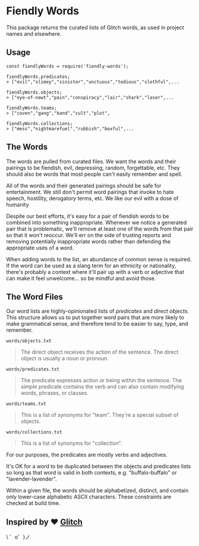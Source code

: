 Fiendly Words
=================

This package returns the curated lists of Glitch words, as used in project names and elsewhere.

Usage
---

```
const fiendlyWords = require('fiendly-words');

fiendlyWords.predicates;
> ["evil","slimey","sinister","unctuous","tedious","slothful",...

fiendlyWords.objects;
> ["eye-of-newt","pain","conspiracy","lair","shark","laser",...

fiendlyWords.teams;
> ["coven","gang","band","cult","plot",

fiendlyWords.collections;
> ["mess","nightmarefuel","rubbish","boxful",...
```


The Words
---------

The words are pulled from curated files. We want the words and their pairings to be fiendish, evil, depressing, random, forgettable, etc.  They should also be words that most people can't easily remember and spell.

All of the words and their generated pairings should be safe for entertainment. We still don't permit word pairings that invoke to hate speech, hostility, derogatory terms, etc. We like our evil with a dose of humanity

Despite our best efforts, it's easy for a pair of fiendish words to be combined into something inappropriate. Whenever we notice a generated pair that is problematic, we'll remove at least one of the words from that pair so that it won't reoccur. We'll err on the side of trusting reports and removing potentially inappropriate words rather than defending the appropriate uses of a word.

When adding words to the list, an abundance of common sense is required. If the word can be used as a slang term for an ethnicity or nationality, there's probably a context where it'll pair up with a verb or adjective that can make it feel unwelcome... so be mindful and avoid those.

The Word Files
--------------

Our word lists are highly-opinionated lists of *predicates* and *direct objects*.  This structure allows us to put together word pairs that are more likely to make grammatical sense, and therefore tend to be easier to say, type, and remember.

`words/objects.txt`

> The direct object receives the action of the sentence. The direct object is usually a noun or pronoun.

`words/predicates.txt`

> The predicate expresses action or being within the sentence. The simple predicate contains the verb and can also contain modifying words, phrases, or clauses.

`words/teams.txt`

> This is a list of synonyms for "team".  They're a special subset of objects.

`words/collections.txt`

> This is a list of synonyms for "collection".

For our purposes, the predicates are mostly verbs and adjectives.

It's OK for a word to be duplicated between the objects and predicates lists so long as that word is valid in both contexts,  e.g. "buffalo-buffalo" or "lavender-lavender".

Within a given file, the words should be alphabetized, distinct, and contain only lower-case alphabetic ASCII characters.  These constraints are checked at build time.

Inspired by :heart:  [Glitch](https://glitch.com/)
-------------------

\ ゜o゜)ノ
